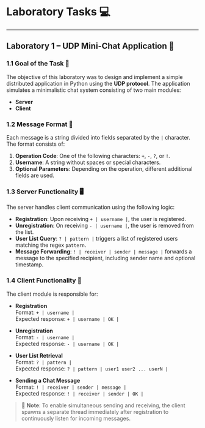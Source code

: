 # Laboratory Tasks 💻

---

## Laboratory 1 – UDP Mini-Chat Application 💬

### 1.1 Goal of the Task 🎯  
The objective of this laboratory was to design and implement a simple distributed application in Python using the **UDP protocol**. The application simulates a minimalistic chat system consisting of two main modules:
- **Server**
- **Client**

### 1.2 Message Format 🧾  
Each message is a string divided into fields separated by the `|` character. The format consists of:
1. **Operation Code**: One of the following characters: `+`, `-`, `?`, or `!`.
2. **Username**: A string without spaces or special characters.
3. **Optional Parameters**: Depending on the operation, different additional fields are used.

### 1.3 Server Functionality 🖥️  
The server handles client communication using the following logic:
- **Registration**: Upon receiving `+ | username |`, the user is registered.
- **Unregistration**: On receiving `- | username |`, the user is removed from the list.
- **User List Query**: `? | pattern |` triggers a list of registered users matching the regex `pattern`.
- **Message Forwarding**: `! | receiver | sender | message |` forwards a message to the specified recipient, including sender name and optional timestamp.

### 1.4 Client Functionality 👤  
The client module is responsible for:
- **Registration**  
  Format: `+ | username |`  
  Expected response: `+ | username | OK |`

- **Unregistration**  
  Format: `- | username |`  
  Expected response: `- | username | OK |`

- **User List Retrieval**  
  Format: `? | pattern |`  
  Expected response: `? | pattern | user1 user2 ... userN |`

- **Sending a Chat Message**  
  Format: `! | receiver | sender | message |`  
  Expected response: `! | receiver | sender | OK |`

> 🧠 **Note**: To enable simultaneous sending and receiving, the client spawns a separate thread immediately after registration to continuously listen for incoming messages.
